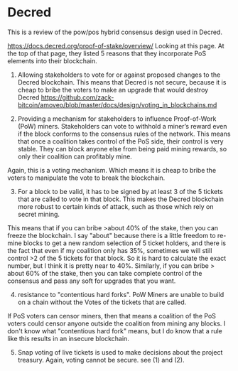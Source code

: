 Decred
======

This is a review of the pow/pos hybrid consensus design used in Decred.

https://docs.decred.org/proof-of-stake/overview/ Looking at this page.
At the top of that page, they listed 5 reasons that they incorporate PoS elements into their blockchain.
1) Allowing stakeholders to vote for or against proposed changes to the Decred blockchain. This means that Decred is not secure, because it is cheap to bribe the voters to make an upgrade that would destroy Decred https://github.com/zack-bitcoin/amoveo/blob/master/docs/design/voting_in_blockchains.md

2) Providing a mechanism for stakeholders to influence Proof-of-Work (PoW) miners. Stakeholders can vote to withhold a miner’s reward even if the block conforms to the consensus rules of the network.
This means that once a coalition takes control of the PoS side, their control is very stable. They can block anyone else from being paid mining rewards, so only their coalition can profitably mine.

Again, this is a voting mechanism. Which means it is cheap to bribe the voters to manipulate the vote to break the blockchain.

3) For a block to be valid, it has to be signed by at least 3 of the 5 tickets that are called to vote in that block. This makes the Decred blockchain more robust to certain kinds of attack, such as those which rely on secret mining.

This means that if you can bribe >about 40% of the stake, then you can freeze the blockchain.
I say "about" because there is a little freedom to re-mine blocks to get a new random selection of 5 ticket holders, and there is the fact that even if my coalition only has 35%, sometimes we will still control >2 of the 5 tickets for that block.
So it is hard to calculate the exact number, but I think it is pretty near to 40%.
Similarly, if you can bribe > about 60% of the stake, then you can take complete control of the consensus and pass any soft for upgrades that you want.

4) resistance to "contentious hard forks". PoW Miners are unable to build on a chain without the Votes of the tickets that are called.

If PoS voters can censor miners, then that means a coalition of the PoS voters could censor anyone outside the coalition from mining any blocks.
I don't know what "contentious hard fork" means, but I do know that a rule like this results in an insecure blockchain.

5) Snap voting of live tickets is used to make decisions about the project treasury. Again, voting cannot be secure. see (1) and (2).